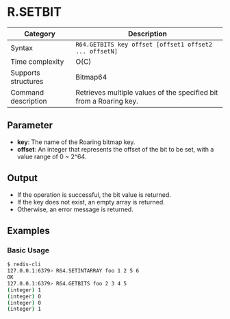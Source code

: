 # R.SETBIT

| Category            | Description                                                        |
| ------------------- | ------------------------------------------------------------------ |
| Syntax              | `R64.GETBITS key offset [offset1 offset2 ... offsetN]`             |
| Time complexity     | O(C)                                                               |
| Supports structures | Bitmap64                                                           |
| Command description | Retrieves multiple values of the specified bit from a Roaring key. |

## Parameter

- **key**: The name of the Roaring bitmap key.
- **offset**: An integer that represents the offset of the bit to be set, with a value range of 0 ~ 2^64.

## Output

- If the operation is successful, the bit value is returned.
- If the key does not exist, an empty array is returned.
- Otherwise, an error message is returned.

## Examples

### Basic Usage

```bash
$ redis-cli
127.0.0.1:6379> R64.SETINTARRAY foo 1 2 5 6
OK
127.0.0.1:6379> R64.GETBITS foo 2 3 4 5
(integer) 1
(integer) 0
(integer) 0
(integer) 1
```
